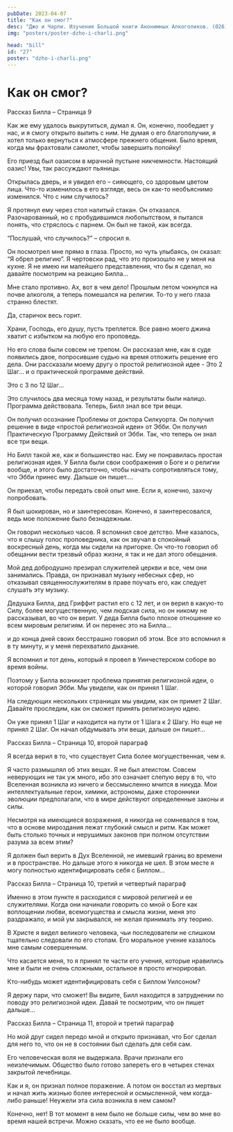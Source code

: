 ```yaml
---
pubDate: 2023-04-07
title: "Как он смог?"
desc: "Джо и Чарли. Изучение Большой книги Анонимных Алкоголиков. (026)"
img: "posters/poster-dzho-i-charli.png"

head: "bill"
id: "27"
poster: "dzho-i-charli.png"
---
```


# Как он смог?

Рассказ Билла – Страница 9

Как же ему удалось выкрутиться, думал я. Он, конечно, пообедает у нас, и я смогу открыто выпить с ним. Не думая о его благополучии, я хотел только вернуться к атмосфере прежнего общения. Было время, когда мы фрахтовали самолет, чтобы завершить попойку!

Его приезд был оазисом в мрачной пустыне никчемности. Настоящий оазис! Увы, так рассуждают пьяницы.

Открылась дверь, и я увидел его – сияющего, со здоровым цветом лица. Что-то изменилось в его взгляде, весь он как-то необъяснимо изменился. Что с ним случилось?

Я протянул ему через стол налитый стакан. Он отказался. Разочарованный, но с пробудившимся любопытством, я пытался понять, что стряслось с парнем. Он был не такой, как всегда.

“Послушай, что случилось?” – спросил я.

Он посмотрел мне прямо в глаза. Просто, но чуть улыбаясь, он сказал: “Я обрел религию”.
Я чертовски рад, что это произошло не у меня на кухне. Я не имею ни малейшего представления, что бы я сделал, но давайте посмотрим на реакцию Билла…

Мне стало противно. Ах, вот в чем дело! Прошлым летом чокнулся на почве алкоголя, а теперь помешался на религии. То-то у него глаза странно блестят.

Да, старичок весь горит.

Храни, Господь, его душу, пусть треплется. Все равно моего джина хватит с избытком на любую его проповедь.

Но его слова были совсем не трепом. Он рассказал мне, как в суде появились двое, попросившие судью на время отложить решение его дела. Они рассказали моему другу о простой религиозной идее - Это 2 Шаг…
и о практической программе действий.

Это с 3 по 12 Шаг…

Это случилось два месяца тому назад, и результаты были налицо. Программа действовала.
Теперь, Билл знал все три вещи.

Он получил осознание Проблемы от доктора Силкуорта. Он получил решение в виде «простой религиозной идеи» от Эбби. Он получил Практическую Программу Действий от Эбби. Так, что теперь он знал все три вещи.

Но Билл такой же, как и большинство нас. Ему не понравилась простая религиозная идея. У Билла были свои соображения о Боге и о религии вообще, и этого было достаточно, чтобы начать сопротивляться тому, что Эбби принес ему. Дальше он пишет….

Он приехал, чтобы передать свой опыт мне. Если я, конечно, захочу попробовать.

Я был шокирован, но и заинтересован. Конечно, я заинтересовался, ведь мое положение было безнадежным.

Он говорил несколько часов. Я вспомнил свое детство. Мне казалось, что я слышу голос проповедника, как он звучал в спокойный воскресный день, когда мы сидели на пригорке. Он что-то говорил об обещании вести трезвый образ жизни, я так и не дал этого обещания.

Мой дед добродушно презирал служителей церкви и все, чем они занимались. Правда, он признавал музыку небесных сфер, но отказывал священнослужителям в праве поучать его, как следует слушать эту музыку.

Дедушка Билла, дед Гриффит растил его с 12 лет, и он верил в какую-то Силу, более могущественную, чем людская сила, но он никому не рассказывал, во что он верит. У деда Билла было плохое отношение ко всем мировым религиям. И он перенес это на Билла…

и до конца дней своих бесстрашно говорил об этом. Все это вспомнил я в ту минуту, и у меня перехватило дыхание.

Я вспомнил и тот день, который я провел в Уинчестерском соборе во время войны.

Поэтому у Билла возникает проблема принятия религиозной идеи, о которой говорил Эбби. Мы увидели, как он принял 1 Шаг.

На следующих нескольких страницах мы увидим, как он примет 2 Шаг. Давайте проследим, как он сможет принять религиозную идею.

Он уже принял 1 Шаг и находится на пути от 1 Шага к 2 Шагу. Но еще не принял 2 Шаг. Он начал обдумывать эти вещи, дальше он пишет…

Рассказ Билла – Страница 10, второй параграф

Я всегда верил в то, что существует Сила более могущественная, чем я.

Я часто размышлял об этих вещах. Я не был атеистом. Совсем неверующих не так уж много, ибо это означает слепую веру в то, что Вселенная возникла из ничего и бессмысленно мчится в никуда. Мои интеллектуальные герои, химики, астрономы, даже сторонники эволюции предполагали, что в мире действуют определенные законы и силы.

Несмотря на имеющиеся возражения, я никогда не сомневался в том, что в основе мироздания лежат глубокий смысл и ритм. Как может быть столько точных и нерушимых законов при полном отсутствии разума за всем этим?

Я должен был верить в Дух Вселенной, не имевший границ во времени и в пространстве. Но дальше этого я никогда не шел.
В этом месте я могу полностью идентифицировать себя с Биллом…

Рассказ Билла – Страница 10, третий и четвертый параграф

Именно в этом пункте я расходился с мировой религией и ее служителями. Когда они начинали говорить со мной о Боге как воплощении любви, всемогущества и смысла жизни, меня это раздражало, и мой ум закрывался, не желая принимать эту теорию.

В Христе я видел великого человека, чьи последователи не слишком тщательно следовали по его стопам. Его моральное учение казалось мне самым совершенным.

Что касается меня, то я принял те части его учения, которые нравились мне и были не очень сложными, остальное я просто игнорировал.

Кто-нибудь может идентифицировать себя с Биллом Уилсоном?

Я держу пари, что сможет! Вы видите, Билл находится в затруднении по поводу это религиозной идеи. Давай те посмотрим, что он пишет дальше…

Рассказ Билла – Страница 11, второй и третий параграф

Но мой друг сидел передо мной и открыто признавал, что Бог сделал для него то, что он не в состоянии был сделать для себя сам.

Его человеческая воля не выдержала. Врачи признали его неизлечимым. Общество было готово запереть его в четырех стенах закрытой лечебницы.

Как и я, он признал полное поражение. А потом он восстал из мертвых и начал жить жизнью более интересной и осмысленной, чем когда-либо раньше!
Неужели эта сила возникла в нем самом?

Конечно, нет! В тот момент в нем было не больше силы, чем во мне во время нашей встречи. Можно сказать, что ее не было вообще.
